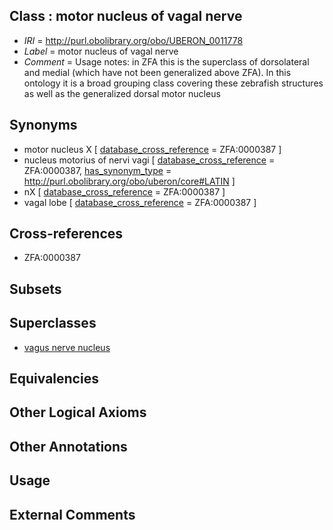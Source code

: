 
## Class : motor nucleus of vagal nerve

 * *IRI* = http://purl.obolibrary.org/obo/UBERON_0011778
 * *Label* = motor nucleus of vagal nerve
 * *Comment* = Usage notes: in ZFA this is the superclass of dorsolateral and medial (which have not been generalized above ZFA). In this ontology it is a broad grouping class covering these zebrafish structures as well as the generalized dorsal motor nucleus

## Synonyms

 * motor nucleus X [ [database_cross_reference](../../ef/oboInOwl#hasDbXref.md) = ZFA:0000387 ]
 * nucleus motorius of nervi vagi [ [database_cross_reference](../../ef/oboInOwl#hasDbXref.md) = ZFA:0000387, [has_synonym_type](../../pe/oboInOwl#hasSynonymType.md) = http://purl.obolibrary.org/obo/uberon/core#LATIN ]
 * nX [ [database_cross_reference](../../ef/oboInOwl#hasDbXref.md) = ZFA:0000387 ]
 * vagal lobe [ [database_cross_reference](../../ef/oboInOwl#hasDbXref.md) = ZFA:0000387 ]

## Cross-references

 * ZFA:0000387

## Subsets


## Superclasses

 * [vagus nerve nucleus](../../UBERON/75/UBERON_0011775.md)

## Equivalencies


## Other Logical Axioms


## Other Annotations


## Usage


## External Comments

